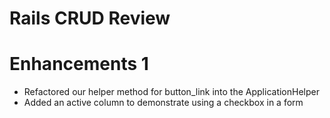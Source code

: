 # Rails CRUD Review

#   Enhancements 1
* Refactored our helper method for button_link into the ApplicationHelper
* Added an active column to demonstrate using a checkbox in a form